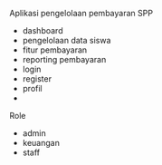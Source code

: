 Aplikasi pengelolaan pembayaran SPP
- dashboard
- pengelolaan data siswa
- fitur pembayaran
- reporting pembayaran
- login
- register
- profil
- 

Role
- admin
- keuangan
- staff

